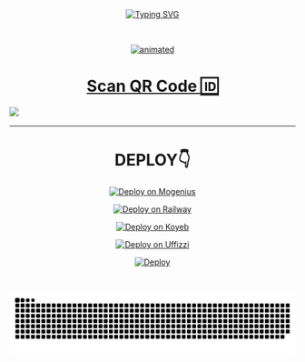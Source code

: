 <div align="center">
<a href="https://git.io/typing-svg"><img src="https://readme-typing-svg.demolab.com?font=Rubik+Dirt&size=65&pause=1000&color=F72C3F&background=FF20A500&center=true&vCenter=true&width=1000&height=150&lines=X+TROID+WH+BOT;SRI+LANKA+FIRST+WH+BOT" alt="Typing SVG" /></a>    

<p align="center">
  <a href="#"><img src="http://readme-typing-svg.herokuapp.com?color=d1fa06&center=true&vCenter=true&multiline=false&lines=X+-TROID+WHATSAPP+BOT" alt="">
</p>
<p align="center"><img src="https://telegra.ph/file/ee549ffd7465a963cdf48.jpg" alt="animated" /></p>


# Scan  QR Code 🆔

<div align="left"><a href="https://x-troid-qr.yureshofficial.repl.co"><img src="https://media.qrtiger.com/blog/2022/06/what-is-a-qr-code-and-how-does-it-work-the-beginner's-ultimate-guide-copyjpg_800.jpeg" width="150" ></a></div>

---


# DEPLOY👇

[![Deploy on Mogenius](https://telegra.ph/file/946d83b461457a3c1598c.png)](https://studio.mogenius.com/studio/cloud-space/cloud-space-overview)

[![Deploy on Railway](https://railway.app/button.svg)](https://railway.app/dashboard)

[![Deploy on Koyeb](https://telegra.ph/file/48228bbb836479f7a2863.png)](https://app.koyeb.com/deploy?type=git&repository=&branch=name&name=servicename)

[![Deploy on Uffizzi](https://telegra.ph/file/e464e609e43eb3dfdc144.png)](https://app.uffizzi.com/projects)

[![Deploy](https://www.herokucdn.com/deploy/button.svg)](https://heroku.com/deploy?template=https://github.com/yureshofficial/X-Troid)




<br >
 
<div align="center">

 [![Run on Repl.it](https://github.com/Platane/snk/raw/output/github-contribution-grid-snake.svg)](https://github.com/yureshofficial/X-Troid)
